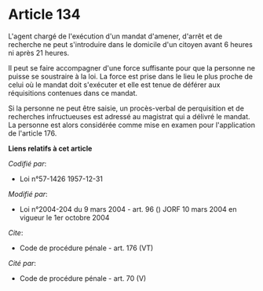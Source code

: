 # Article 134

L'agent chargé de l'exécution d'un mandat d'amener, d'arrêt et de recherche ne peut s'introduire dans le domicile d'un
citoyen avant 6 heures ni après 21 heures. 

Il peut se faire accompagner d'une force suffisante pour que la personne ne puisse se soustraire à la loi. La force est prise
dans le lieu le plus proche de celui où le mandat doit s'exécuter et elle est tenue de déférer aux réquisitions contenues
dans ce mandat. 

Si la personne ne peut être saisie, un procès-verbal de perquisition et de recherches infructueuses est adressé au magistrat
qui a délivré le mandat. La personne est alors considérée comme mise en examen pour l'application de l'article 176.

**Liens relatifs à cet article**

_Codifié par_:

  - Loi n°57-1426 1957-12-31

_Modifié par_:

  - Loi n°2004-204 du 9 mars 2004 - art. 96 () JORF 10 mars 2004 en vigueur le 1er octobre 2004

_Cite_:

  - Code de procédure pénale - art. 176 (VT)

_Cité par_:

  - Code de procédure pénale - art. 70 (V)
